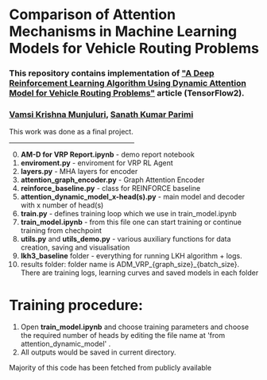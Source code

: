 # Comparison of Attention Mechanisms in Machine Learning Models for Vehicle Routing Problems

### This repository contains implementation of <a href="https://arxiv.org/abs/2002.03282">"A Deep Reinforcement Learning Algorithm Using Dynamic Attention Model for Vehicle Routing Problems"</a> article (TensorFlow2). 

### <a href="https://github.com/mvkrishna2001/">Vamsi Krishna Munjuluri</a>, <a href="https://github.com/alexeypustynnikov">Sanath Kumar Parimi</a>

This work was done as a final project.
 
<hr style="width:50%;text-align:left;margin-left:0">



 0) **AM-D for VRP Report.ipynb** - demo report notebook
 1) **enviroment.py** - enviroment for VRP RL Agent
 2) **layers.py** - MHA layers for encoder
 3) **attention_graph_encoder.py** - Graph Attention Encoder
 4) **reinforce_baseline.py** - class for REINFORCE baseline
 5) **attention_dynamic_model_x-head(s).py** - main model and decoder with x number of head(s)
 6) **train.py** - defines training loop which we use in train_model.ipynb
 7) **train_model.ipynb** - from this file one can start training or continue training from chechpoint
 8) **utils.py** and **utils_demo.py** - various auxiliary functions for data creation, saving and visualisation
 9) **lkh3_baseline** folder - everything for running LKH algorithm + logs.
 10) results folder: folder name is ADM_VRP_{graph_size}_{batch_size}. There are training logs, learning curves and saved models in each folder 
 
 # Training procedure:
  1) Open  **train_model.ipynb** and choose training parameters and choose the required number of heads by editing the file name at 'from attention_dynamic_model' .
  2) All outputs would be saved in current directory.

Majority of this code has been fetched from publicly available <a href="https://github.com/d-eremeev/ADM-VRP/"></a> 
